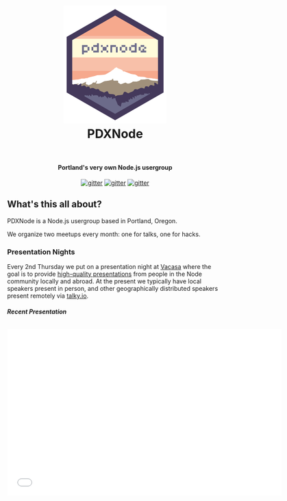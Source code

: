 <div class="hero">
  <div class="hero-body">
    <h1 align="center">
      <img alt="PDXNode" src="./assets/logo.svg" width="240">
      <br>
      <span class="text">PDXNode</span>
      <br>
      <br>
    </h1>
    <h4 align="center">Portland's very own Node.js usergroup</h4>
    <p align="center">
      <a href="https://www.meetup.com/pdxnode"><img src="https://img.shields.io/badge/meetup-view%20events%20%E2%86%92-red.svg" alt="gitter"></a>
      <a href="https://twitter.com/pdxnode"><img src="https://img.shields.io/badge/twitter-follow%20us%20%E2%86%92-blue.svg" alt="gitter"></a>
      <a href="https://gitter.im/pdxnode/Lobby"><img src="https://img.shields.io/badge/gitter-join%20chat%20%E2%86%92-brightgreen.svg" alt="gitter"></a>
    </p>
  </div>
</div>

<div class="content">

## What's this all about?

PDXNode is a Node.js usergroup based in Portland, Oregon.

We organize two meetups every month: one for talks, one for hacks.

### Presentation Nights

Every 2nd Thursday we put on a presentation night at [Vacasa](https://www.vacasa.com/contact-us/) where the goal is to provide [high-quality presentations](https://www.youtube.com/channel/UCI8MIw5A7ALtIvNHsrYJbjg) from people in the Node community locally and abroad. At the present we typically have local speakers present in person, and other geographically distributed speakers present remotely via [talky.io](https://talky.io/).
**<h6>Recent Presentation</h6>**
<div class="embed-responsive embed-responsive-16by9"><iframe class="embed-responsive-item" id="youtubeplayer" type="text/html" width="640" height="390"
  src="//www.youtube.com/embed/QtChaxbsw7U"
  frameborder="0"/>
</div>


### Hack Nights

Every last Thursday we put on a hack night at [Ctrl-H Hackerspace](http://pdxhackerspace.org/) where the goal is to provide a fun and easy-going environment for individuals & groups to hack on their own projects and ask questions along the way, as well as support begginers and people who are new to Node with help in answering questions and pair-coding.

## How To Talk

**We use github to submit talks: lightning, long-form, and otherwise.**

See the [lightning talk](./talks/lightning.md) and [longform talk](./talks/longform.md)
templates for more details on submitting a talk proposal!

See the [request a talk](./talks/request-a-talk.md) to submit what you'd love to experience at
our meetup.

Come talk to us in [#pdxnode](http://webchat.freenode.net/?channels=pdxnode&uio=d4) on freenode or via our [gitter channel](https://gitter.im/pdxnode/Lobby).

## Code of Conduct

This usergroup is intended to be a safe, welcoming space for collaboration. All participants are expected to adhere to our [code of conduct](./code-of-conduct.md). Thank you for being kind to each other!

</div>
